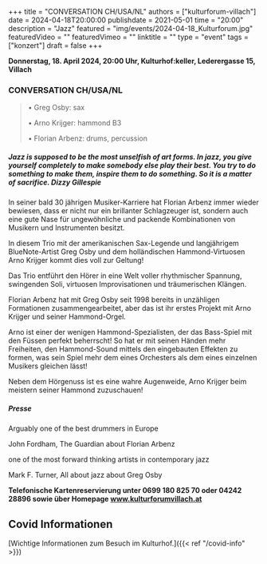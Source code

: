 +++
title = "CONVERSATION CH/USA/NL"
authors = ["kulturforum-villach"]
date = 2024-04-18T20:00:00
publishdate = 2021-05-01
time = "20:00"
description = "Jazz"
featured = "img/events/2024-04-18_Kulturforum.jpg"
featuredVideo = ""
featuredVimeo = ""
linktitle = ""
type = "event"
tags = ["konzert"]
draft = false
+++

**Donnerstag, 18. April 2024, 20:00 Uhr, Kulturhof:keller, Lederergasse 15, Villach**

### CONVERSATION CH/USA/NL

>• Greg Osby: sax
>
>• Arno Krijger: hammond B3
>
>• Florian Arbenz: drums, percussion

##### Jazz is supposed to be the most unselfish of art forms. In jazz, you give yourself completely to make somebody else play their best. You try to do something to make them, inspire them to do something. So it is a matter of sacrifice. Dizzy Gillespie

In seiner bald 30 jährigen Musiker-Karriere hat Florian Arbenz immer wieder bewiesen, dass er nicht nur ein brillanter Schlagzeuger ist, sondern auch eine gute Nase für ungewöhnliche und packende Kombinationen von Musikern und Instrumenten besitzt.

In diesem Trio mit der amerikanischen Sax-Legende und langjährigem BlueNote-Artist Greg Osby und dem holländischen Hammond-Virtuosen Arno Krijger kommt dies voll zur Geltung!

Das Trio entführt den Hörer in eine Welt voller rhythmischer Spannung, swingenden Soli, virtuosen Improvisationen und träumerischen Klängen.

Florian Arbenz hat mit Greg Osby seit 1998 bereits in unzähligen Formationen zusammengearbeitet, aber das ist ihr erstes Projekt mit Arno Krijger und seiner Hammond-Orgel.

Arno ist einer der wenigen Hammond-Spezialisten, der das Bass-Spiel mit den Füssen perfekt beherrscht! So hat er mit seinen Händen mehr Freiheiten, den Hammond-Sound mittels den eingebauten Effekten zu formen, was sein Spiel mehr dem eines Orchesters als dem eines einzelnen Musikers gleichen lässt!

Neben dem Hörgenuss ist es eine wahre Augenweide, Arno Krijger beim meistern seiner Hammond zuzuschauen!


##### Presse

Arguably one of the best drummers in Europe

John Fordham, The Guardian about Florian Arbenz


one of the most forward thinking artists in contemporary jazz

Mark F. Turner, All about jazz about Greg Osby


**Telefonische Kartenreservierung unter 0699 180 825 70 oder 04242 28896  sowie über Homepage www.kulturforumvillach.at**                      


## Covid Informationen

[Wichtige Informationen zum Besuch im Kulturhof.]({{< ref "/covid-info" >}})

